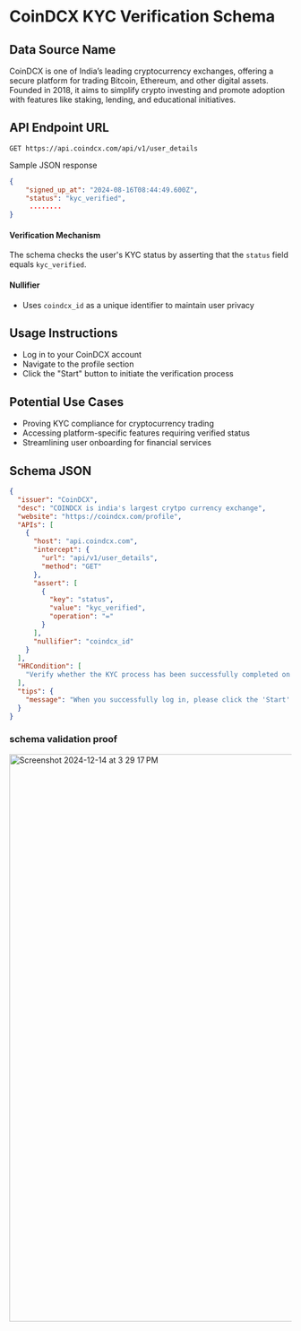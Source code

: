 # CoinDCX KYC Verification Schema

## Data Source Name

CoinDCX is one of India’s leading cryptocurrency exchanges, offering a secure platform for trading Bitcoin, Ethereum, and other digital assets. Founded in 2018, it aims to simplify crypto investing and promote adoption with features like staking, lending, and educational initiatives.

## API Endpoint URL
`GET https://api.coindcx.com/api/v1/user_details`

Sample JSON response 
```json
{
    "signed_up_at": "2024-08-16T08:44:49.600Z",
    "status": "kyc_verified",
     ........
}
```

#### Verification Mechanism

The schema checks the user's KYC status by asserting that the `status` field equals `kyc_verified`.

#### Nullifier

- Uses `coindcx_id` as a unique identifier to maintain user privacy

## Usage Instructions

- Log in to your CoinDCX account  
- Navigate to the profile section  
- Click the "Start" button to initiate the verification process

## Potential Use Cases

- Proving KYC compliance for cryptocurrency trading
- Accessing platform-specific features requiring verified status
- Streamlining user onboarding for financial services

## Schema JSON

```json
{
  "issuer": "CoinDCX",
  "desc": "COINDCX is india's largest crytpo currency exchange",
  "website": "https://coindcx.com/profile",
  "APIs": [
    {
      "host": "api.coindcx.com",
      "intercept": {
        "url": "api/v1/user_details",
        "method": "GET"
      },
      "assert": [
        {
          "key": "status",
          "value": "kyc_verified",
          "operation": "="
        }
      ],
      "nullifier": "coindcx_id"
    }
  ],
  "HRCondition": [
    "Verify whether the KYC process has been successfully completed on coinDCX"
  ],
  "tips": {
    "message": "When you successfully log in, please click the 'Start' button to initiate the verification process."
  }
}
```
### schema validation proof
<img width="1013" alt="Screenshot 2024-12-14 at 3 29 17 PM" src="https://github.com/user-attachments/assets/31027ad9-b2eb-4d2d-902f-d1ac52d6a28a" />
